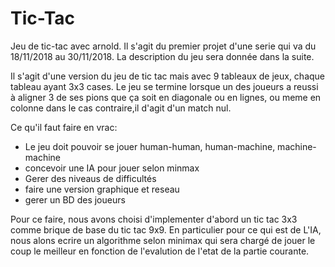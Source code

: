 # Tic-Tac
Jeu de tic-tac avec arnold. Il s'agit du premier projet d'une serie qui va du 18/11/2018 au 30/11/2018.
La description du jeu sera donnée dans la suite.

Il s'agit d'une version du jeu de tic tac mais avec 9 tableaux de jeux, chaque tableau ayant 3x3 cases.
Le jeu se termine lorsque un des joueurs a reussi à aligner 3 de ses pions que ça soit en diagonale ou en lignes, ou meme en colonne dans le cas contraire,il d'agit d'un match nul.

Ce qu'il faut faire en vrac:
<ul>
  <li> Le jeu doit pouvoir se jouer human-human, human-machine, machine-machine</li>
  <li> concevoir une IA pour jouer selon minmax</li>
  <li> Gerer des niveaus de difficultés</li>
  <li> faire une version graphique et reseau</li>
  <li> gerer un BD des joueurs</li>
</ul>
Pour ce faire, nous avons choisi d'implementer d'abord un tic tac 3x3 comme brique de base du tic tac 9x9.
  En particulier pour ce qui est de L'IA, nous alons ecrire un algorithme selon minimax qui sera chargé de jouer le coup le meilleur en fonction de l'evalution de l'etat de la partie courante.    
  
